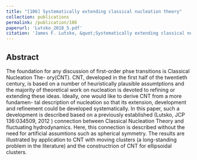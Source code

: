 ```yaml
---
title: "[106] Systematically extending classical nucleation theory"
collection: publications
permalink: /publication/106
paperurl: 'Lutsko_2018_5.pdf'
citation: 'James F. Lutsko, &quot;Systematically extending classical nucleation theory&quot;, <i>New Journal of Physics</i>, <strong>20.0</strong>, 103015.0 (2018)'
---
```

Abstract
---
The foundation for any discussion of first-order phse transitions is Classical Nucleation The- ory(CNT). CNT, developed in the first half of the twentieth century, is based on a number of heuristically plausible assumtptions and the majority of theoretical work on nucleation is devoted to refining or extending these ideas. Ideally, one would like to derive CNT from a more fundamen- tal description of nucleation so that its extension, development and refinement could be developed systematically. In this paper, such a development is described based on a previously established (Lutsko, JCP 136:034509, 2012 ) connection between Classical Nucleation Theory and fluctuating hydrodynamics. Here, this connection is described without the need for artificial assumtions such as spherical symmetry. The results are illustrated by application to CNT with moving clusters (a long-standing problem in the literature) and the constructrion of CNT for ellipsoidal clusters.
